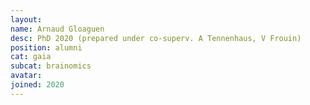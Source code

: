 ```yaml
---
layout:
name: Arnaud Gloaguen
desc: PhD 2020 (prepared under co-superv. A Tennenhaus, V Frouin)
position: alumni
cat: gaia
subcat: brainomics
avatar:
joined: 2020
---
```


